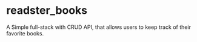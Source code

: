 # readster_books

A Simple full-stack with CRUD API, that allows users to keep track of their favorite books.
